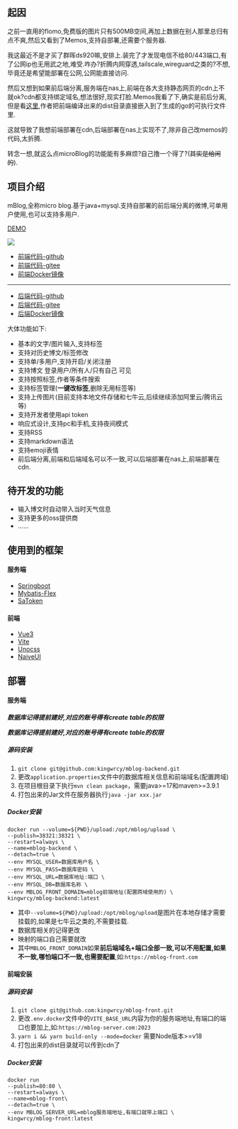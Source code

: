 ## 起因
之前一直用的flomo,免费版的图片只有500MB空间,再加上数据在别人那里总归有点不爽,然后又看到了Memos,支持自部署,还需要个服务器.

我这最近不是才买了群晖ds920嘛,安排上.装完了才发现电信不给80/443端口,有了公网ip也无用武之地,难受.咋办?折腾内网穿透,tailscale,wireguard之类的?不想,毕竟还是希望能部署在公网,公网能直接访问.

然后又想到如果前后端分离,服务端在nas上,前端在各大支持静态网页的cdn上不就ok?cdn都支持绑定域名,想法很好,现实打脸.Memos我看了下,确实是前后分离,但是看[这里](https://github.com/usememos/memos/blob/main/server/embed_frontend.go#L24),作者把前端编译出来的dist目录直接嵌入到了生成的go的可执行文件里.

这就导致了我想前端部署在cdn,后端部署在nas上实现不了,除非自己改memos的代码,太折腾.

转念一想,就这么点microBlog的功能能有多麻烦?自己撸一个得了?(~~其实是给闲的~~).

## 项目介绍
mBlog,全称micro blog.基于java+mysql.支持自部署的前后端分离的微博,可单用户使用,也可以支持多用户.

[DEMO](https://mblog.coo.st)


![](https://images.kingwrcy.cn/blog/20230511134058.png)
- [前端代码-github](https://github.com/kingwrcy/mblog-front)
- [前端代码-gitee](https://gitee.com/kingwrcy/mblog-front)
- [前端Docker镜像](https://hub.docker.com/r/kingwrcy/mblog-front)

-----------------------------------

- [后端代码-github](https://github.com/kingwrcy/mblog-backend)
- [后端代码-gitee](https://gitee.com/kingwrcy/mblog-backend)
- [后端Docker镜像](https://hub.docker.com/r/kingwrcy/mblog-backend)

大体功能如下:
- 基本的文字/图片输入,支持标签
- 支持对历史博文/标签修改
- 支持单/多用户,支持开启/关闭注册
- 支持博文 登录用户/所有人/只有自己 可见
- 支持按照标签,作者等条件搜索
- 支持标签管理(**一键改标签**,删除无用标签等)
- 支持上传图片(目前支持本地文件存储和七牛云,后续继续添加阿里云/腾讯云等)
- 支持开发者使用api token
- 响应式设计,支持pc和手机,支持夜间模式
- 支持RSS
- 支持markdown语法
- 支持emoji表情
- 前后端分离,前端和后端域名可以不一致,可以后端部署在nas上,前端部署在cdn.

## 待开发的功能
- 输入博文时自动带入当时天气信息
- 支持更多的oss提供商
- ......

## 使用到的框架
#### 服务端
- [Springboot](https://spring.io/)
- [Mybatis-Flex](https://mybatis-flex.com/)
- [SaToken](https://sa-token.cc/index.html)

#### 前端
- [Vue3](https://cn.vuejs.org/)
- [Vite](https://cn.vitejs.dev/)
- [Unocss](https://github.com/unocss/unocss)
- [NaiveUI](https://www.naiveui.com/zh-CN/light)

## 部署

#### 服务端

***数据库记得提前建好,对应的账号得有create table的权限***


***数据库记得提前建好,对应的账号得有create table的权限***


##### 源码安装
1. `git clone git@github.com:kingwrcy/mblog-backend.git`
2. 更改`application.properties`文件中的数据库相关信息和前端域名(配置跨域)
3. 在项目根目录下执行`mvn clean package`，需要java>=17和maven>=3.9.1
4. 打包出来的Jar文件在服务器执行`java -jar xxx.jar`

##### Docker安装
```
docker run --volume=${PWD}/upload:/opt/mblog/upload \
--publish=38321:38321 \
--restart=always \
--name=mblog-backend \
--detach=true \
--env MYSQL_USER=数据库用户名 \
--env MYSQL_PASS=数据库密码 \
--env MYSQL_URL=数据库地址:端口 \
--env MYSQL_DB=数据库名称 \
--env MBLOG_FRONT_DOMAIN=mblog前端地址(配置跨域使用的) \
kingwrcy/mblog-backend:latest
```

- 其中`--volume=${PWD}/upload:/opt/mblog/upload`是图片在本地存储才需要挂载的,如果是七牛云之类的,不需要挂载.
- 数据库相关的记得更改
- 映射的端口自己需要就改
- 其中`MBLOG_FRONT_DOMAIN`如果**前后端域名+端口全部一致,可以不用配置,如果不一致,哪怕端口不一致,也需要配置**,如:`https://mblog-front.com`

#### 前端安装
##### 源码安装
1. `git clone git@github.com:kingwrcy/mblog-front.git`
2. 更改`.env.docker`文件中的`VITE_BASE_URL`内容为你的服务端地址,有端口的端口也要加上,如:`https://mblog-server.com:2023`
3. `yarn i && yarn build-only --mode=docker` 需要Node版本>=v18
4. 打包出来的dist目录就可以传到cdn了

##### Docker安装
```
docker run
--publish=80:80 \
--restart=always \
--name=mblog-front\
--detach=true \
--env MBLOG_SERVER_URL=mblog服务端地址,有端口就带上端口 \
kingwrcy/mblog-front:latest
```